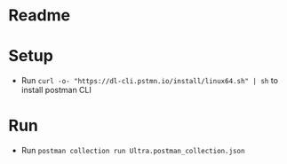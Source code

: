 # Readme

# Setup

- Run `curl -o- "https://dl-cli.pstmn.io/install/linux64.sh" | sh` to install postman CLI

# Run

- Run `postman collection run Ultra.postman_collection.json` 
